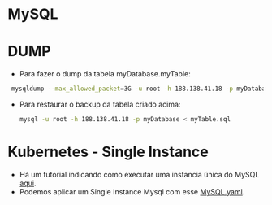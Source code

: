 # MySQL



# DUMP

* Para fazer o dump  da tabela myDatabase.myTable:
 
```bash
 mysqldump --max_allowed_packet=3G -u root -h 188.138.41.18 -p myDatabase myTable > myTable.sql
 ```
 
* Para restaurar o backup da tabela criado acima:

  ```bash
  mysql -u root -h 188.138.41.18 -p myDatabase < myTable.sql
  ```

# Kubernetes - Single Instance

* Há um tutorial indicando como executar uma instancia única do MySQL [aqui](https://kubernetes.io/docs/tasks/run-application/run-single-instance-stateful-application/).
* Podemos aplicar um Single Instance Mysql com esse [MySQL.yaml](MySQL.yaml).